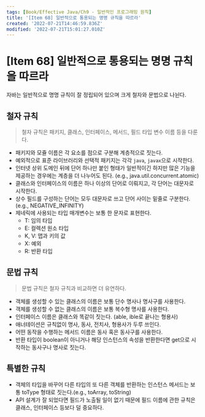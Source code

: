 ```yaml
---
tags: [Book/Effective Java/Ch9 - 일반적인 프로그래밍 원칙]
title: '[Item 68] 일반적으로 통용되는 명명 규칙을 따르라'
created: '2022-07-21T14:46:59.836Z'
modified: '2022-07-21T15:01:27.010Z'
---
```


# [Item 68] 일반적으로 통용되는 명명 규칙을 따르라

자바는 일반적으로 명명 규칙이 잘 정립되어 있으며 크게 철자와 문법으로 나뉜다.

## 철자 규칙

> 철자 규칙은 패키지, 클래스, 인터페이스, 메서드, 필드 타입 변수 이름 등을 다룬다.

- 패키지와 모쥴 이름은 각 요소를 점으로 구분해 계층적으로 짓는다.
- 예외적으로 표준 라이브러리와 선택적 패키지는 각각 `java`, `javax`으로 시작한다.
- 인터넷 상위 도메인 뒤에 단어 하나만 붙인 형태가 일반적이긴 하지만 많은 기능을 제공하는 경우에는 계층을 더 나누어도 된다. (e.g., java.util.concurrent.atomic)
- 클래스와 인터페이스의 이름은 하나 이상의 단어로 이뤄지고, 각 단어는 대문자로 시작한다.
- 상수 필드를 구성하는 단어는 모두 대문자로 쓰고 단어 사이는 밑줄로 구분한다. (e.g., NEGATIVE_INFINITY)
- 제네릭에 사용되는 타입 매개변수는 보통 한 문자로 표현한다.
  - T: 임의 타입
  - E: 컬렉션 원소 타입
  - K, V: 맵과 키의 값
  - X: 예외
  - R: 반환 타입

## 문법 규칙

> 문법 규칙은 철자 규칙과 비교하면 더 유연하다. 

- 객체를 생성할 수 있는 클래스의 이름은 보통 단수 명사나 명사구를 사용한다.
- 객체를 생성할 수 없는 클래스의 이름은 보통 복수형 명사를 사용한다.
- 인터페이스 이름은 클래스와 똑같이 짓는다. (able, ible로 끝나는 형용사)
- 애너테이션은 규칙없이 명사, 동사, 전치사, 형용사가 두루 쓰인다.
- 어떤 동작을 수행하는 메서드 이름은 동사 혹은 동사구를 사용한다.
- 반환 타입이 boolean이 아니거나 해당 인스턴스의 속성을 반환한다면 get으로 시작하는 동사구나 명사로 짓는다.

## 특별한 규칙

- 객체의 타입을 바꾸어 다른 타입의 또 다른 객체를 반환하는 인스턴스 메서드는 보통 toType 형태로 짓는다.(e.g., toArray, toString)
- API 설계가 잘 되었다면 필드가 노출될 일이 없기 때문에 필드 이름에 관한 규칙은 클래스, 인터페이스 등보다 덜 중요하다.
